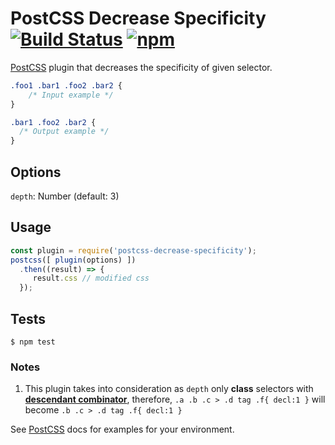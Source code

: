 # PostCSS Decrease Specificity [![Build Status][ci-img]][ci] [![npm](https://img.shields.io/npm/v/postcss-extract-styles.svg)](https://www.npmjs.com/package/postcss-extract-styles)

[PostCSS] plugin that decreases the specificity of given selector.

[PostCSS]: https://github.com/postcss/postcss
[ci-img]:  https://travis-ci.org/felixmosh/postcss-decrease-specificity.svg
[ci]:      https://travis-ci.org/felixmosh/postcss-decrease-specificity
[descendant combinator]: https://developer.mozilla.org/en-US/docs/Web/CSS/Descendant_selectors

```css
.foo1 .bar1 .foo2 .bar2 {
    /* Input example */
}
```

```css
.bar1 .foo2 .bar2 {
  /* Output example */
}
```

## Options
`depth`: Number (default: 3)

## Usage

```js
const plugin = require('postcss-decrease-specificity');
postcss([ plugin(options) ])
  .then((result) => {
     result.css // modified css
  });
```

## Tests
```
$ npm test
```

### Notes
1. This plugin takes into consideration as `depth` only **class** selectors with **[descendant combinator]**, therefore, `.a .b .c > .d tag .f{ decl:1 }` will become `.b .c > .d tag .f{ decl:1 }`

See [PostCSS] docs for examples for your environment.
